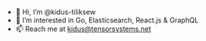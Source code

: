 - 👋 Hi, I’m @kidus-tiliksew
- 👀 I’m interested in Go, Elasticsearch, React.js & GraphQL
- 📫 Reach me at kidus@tensorsystems.net

<!---
kidus-tiliksew/kidus-tiliksew is a ✨ special ✨ repository because its `README.md` (this file) appears on your GitHub profile.
You can click the Preview link to take a look at your changes.
--->

